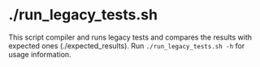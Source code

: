 # ./run_legacy_tests.sh

This script compiler and runs legacy tests and compares the results with
expected ones (./expected_results).
Run `./run_legacy_tests.sh -h` for usage information.

